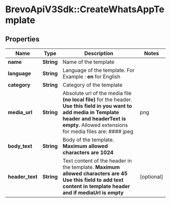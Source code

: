 # BrevoApiV3Sdk::CreateWhatsAppTemplate

## Properties
Name | Type | Description | Notes
------------ | ------------- | ------------- | -------------
**name** | **String** | Name of the template | 
**language** | **String** | Language of the template. For Example :  **en** for English  | 
**category** | **String** | Category of the template | 
**media_url** | **String** | Absolute url of the media file **(no local file)** for the header. **Use this field in you want to add media in Template header and headerText is empty.** Allowed extensions for media files are: #### jpeg | png | mp4 | pdf  | [optional] 
**body_text** | **String** | Body of the template. **Maximum allowed characters are 1024** | 
**header_text** | **String** | Text content of the header in the template.  **Maximum allowed characters are 45** **Use this field to add text content in template header and if mediaUrl is empty**  | [optional] 


